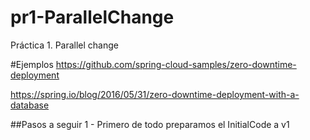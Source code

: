 # pr1-ParallelChange
Práctica 1. Parallel change

#Ejemplos
https://github.com/spring-cloud-samples/zero-downtime-deployment

https://spring.io/blog/2016/05/31/zero-downtime-deployment-with-a-database

##Pasos a seguir
    1 - Primero de todo preparamos el InitialCode a v1